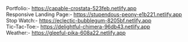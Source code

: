 Portfolio:- https://capable-crostata-523feb.netlify.app<br>
Responsive Landing Page:- https://stupendous-peony-e1b221.netlify.app<br>
Stop Watch:- https://eclectic-bubblegum-8205bf.netlify.app<br>
Tic-Tac-Toe:- https://delightful-chimera-96db43.netlify.app<br>
Weather:- https://gleeful-pika-608a22.netlify.app
